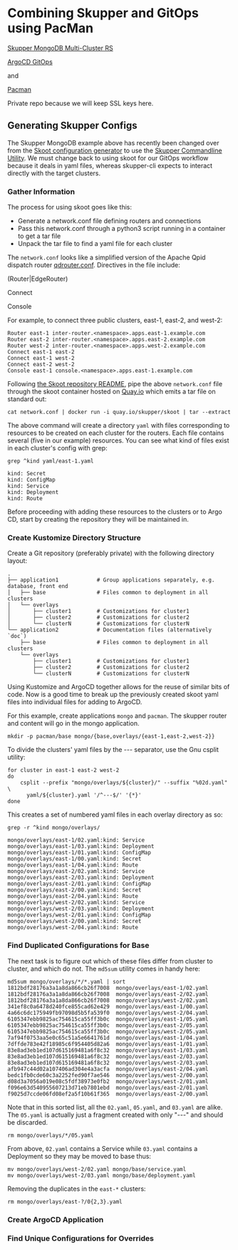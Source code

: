 # Combining Skupper and GitOps using PacMan

[Skupper MongoDB Multi-Cluster RS](https://github.com/skupperproject/skupper-example-mongodb-replica-set)

[ArgoCD GitOps](https://argoproj.github.io/argo-cd)

and 

[Pacman](https://github.com/font/k8s-example-apps/blob/master/pacman-nodejs-app)

Private repo because we will keep SSL keys here.

## Generating Skupper Configs

The Skupper MongoDB example above has recently been changed over from the
[Skoot configuration generator](https://github.com/skupperproject/skoot) to use
the [Skupper Commandline
Utility](https://github.com/skupperproject/skupper-cli). We must change back to
using skoot for our GitOps workflow because it deals in yaml files, whereas
skupper-cli expects to interact directly with the target clusters.

### Gather Information

The process for using skoot goes like this:

- Generate a network.conf file defining routers and connections
- Pass this network.conf through a python3 script running in a container to get a tar file
- Unpack the tar file to find a yaml file for each cluster

The `network.conf` looks like a simplified version of the Apache Qpid dispatch router [qdrouter.conf](http://qpid.apache.org/releases/qpid-dispatch-1.9.0/man/qdrouterd.conf.html). Directives in the file include:

(Router|EdgeRouter) <cluster> <hostname>

Connect <cluster1> <cluster2>

Console <cluster> <hostname>

For example, to connect three public clusters, east-1, east-2, and west-2:

```
Router east-1 inter-router.<namespace>.apps.east-1.example.com
Router east-2 inter-router.<namespace>.apps.east-2.example.com
Router west-2 inter-router.<namespace>.apps.west-2.example.com
Connect east-1 east-2
Connect east-1 west-2
Connect east-2 west-2
Console east-1 console.<namespace>.apps.east-1.example.com

```

Following [the Skoot repository README](https://github.com/skupperproject/skoot/blob/master/README.md), pipe the above 
`network.conf` file through the skoot container hosted on [Quay.io](https://quay.io/skupper/skoot/) which emits a tar
file on standard out:

    cat network.conf | docker run -i quay.io/skupper/skoot | tar --extract

The above command will create a directory `yaml` with files corresponding to resources to be created on each cluster
for the routers. Each file contains several (five in our example) resources. You can see what kind of files exist in 
each cluster's config with grep:

    grep ^kind yaml/east-1.yaml 
    
    kind: Secret
    kind: ConfigMap
    kind: Service
    kind: Deployment
    kind: Route

Before proceeding with adding these resources to the clusters or to Argo CD, start by creating the repository they will
be maintained in.

### Create Kustomize Directory Structure
Create a Git repository (preferably private) with the following directory layout:

    .
    ├── application1            # Group applications separately, e.g. database, front end
    │   ├── base                # Files common to deployment in all clusters
    │   └── overlays
    │       ├── cluster1        # Customizations for cluster1
    │       ├── cluster2        # Customizations for cluster2
    │       └── clusterN        # Customizations for clusterN
    └── application2            # Documentation files (alternatively `doc`)
        ├── base                # Files common to deployment in all clusters
        └── overlays
            ├── cluster1        # Customizations for cluster1
            ├── cluster2        # Customizations for cluster2
            └── clusterN        # Customizations for clusterN

Using Kustomize and ArgoCD together allows for the reuse of similar bits of code.
Now is a good time to break up the previously created skoot yaml files into
individual files for adding to ArgoCD.

For this example, create applications `mongo` and `pacman`. The skupper router
and content will go in the mongo application.

    mkdir -p pacman/base mongo/{base,overlays/{east-1,east-2,west-2}}

To divide the clusters' yaml files by the --- separator, use the 
Gnu csplit utility:

    for cluster in east-1 east-2 west-2
    do
        csplit --prefix "mongo/overlays/${cluster}/" --suffix "%02d.yaml" \
          yaml/${cluster}.yaml '/^---$/' '{*}'
    done

This creates a set of numbered yaml files in each overlay directory as so:

    grep -r ^kind mongo/overlays/
    
    mongo/overlays/east-1/02.yaml:kind: Service
    mongo/overlays/east-1/03.yaml:kind: Deployment
    mongo/overlays/east-1/01.yaml:kind: ConfigMap
    mongo/overlays/east-1/00.yaml:kind: Secret
    mongo/overlays/east-1/04.yaml:kind: Route
    mongo/overlays/east-2/02.yaml:kind: Service
    mongo/overlays/east-2/03.yaml:kind: Deployment
    mongo/overlays/east-2/01.yaml:kind: ConfigMap
    mongo/overlays/east-2/00.yaml:kind: Secret
    mongo/overlays/east-2/04.yaml:kind: Route
    mongo/overlays/west-2/02.yaml:kind: Service
    mongo/overlays/west-2/03.yaml:kind: Deployment
    mongo/overlays/west-2/01.yaml:kind: ConfigMap
    mongo/overlays/west-2/00.yaml:kind: Secret
    mongo/overlays/west-2/04.yaml:kind: Route

### Find Duplicated Configurations for Base

The next task is to figure out which of these files differ from cluster to
cluster, and which do not. The `md5sum` utility comes in handy here:

    md5sum mongo/overlays/*/*.yaml | sort
    1812bdf28176a3a1a8da866cb26f7008  mongo/overlays/east-1/02.yaml
    1812bdf28176a3a1a8da866cb26f7008  mongo/overlays/east-2/02.yaml
    1812bdf28176a3a1a8da866cb26f7008  mongo/overlays/west-2/02.yaml
    341ef8c0a6478d240fce855cad62e429  mongo/overlays/east-1/00.yaml
    4a66c6dc175949fb97098d5b5fa539f0  mongo/overlays/west-2/04.yaml
    6105347ebb9825ac754615ca55ff3b0c  mongo/overlays/east-1/05.yaml
    6105347ebb9825ac754615ca55ff3b0c  mongo/overlays/east-2/05.yaml
    6105347ebb9825ac754615ca55ff3b0c  mongo/overlays/west-2/05.yaml
    7af94f0753aa5e0c65c51a5e6641761d  mongo/overlays/east-1/04.yaml
    7dffde783e42f18985c6f954405d82a6  mongo/overlays/east-1/01.yaml
    83e8ad3eb1ed107d615169481a6f8c32  mongo/overlays/east-1/03.yaml
    83e8ad3eb1ed107d615169481a6f8c32  mongo/overlays/east-2/03.yaml
    83e8ad3eb1ed107d615169481a6f8c32  mongo/overlays/west-2/03.yaml
    afb947c44d02a107406ad304e4a3acfa  mongo/overlays/east-2/04.yaml
    bedc1fb0cde60c3a2252fed90f7ae546  mongo/overlays/west-2/00.yaml
    d08d3a7056a019e08c5fdf38973e0fb2  mongo/overlays/west-2/01.yaml
    f096e63d540955607213d71eb7801ebd  mongo/overlays/east-2/01.yaml
    f9025d7ccde06fd08ef2a5f10b61f365  mongo/overlays/east-2/00.yaml

Note that in this sorted list, all the `02.yaml`, `05.yaml`, and `03.yaml` are alike. The `05.yaml` is actually just a fragment created with only "---" and should be discarded.

    rm mongo/overlays/*/05.yaml

From above, `02.yaml` contains a Service while `03.yaml` contains a Deployment so they may be moved to base thus:

    mv mongo/overlays/west-2/02.yaml mongo/base/service.yaml
    mv mongo/overlays/west-2/03.yaml mongo/base/deployment.yaml

Removing the duplicates in the `east-*` clusters:

    rm mongo/overlays/east-?/0{2,3}.yaml





### Create ArgoCD Application


### Find Unique Configurations for Overrides
